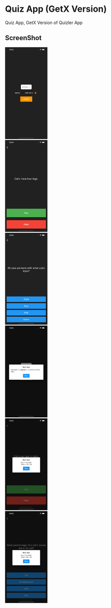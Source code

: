 # Quiz App (GetX Version)

Quiz App, GetX Version of Quizler App

## ScreenShot

<a style='text-decoration: none; color: orange;'>
    <img src="screenshots/screenshot_001.png" style='height: 300px'>  
  <div style='width: 130px; text-align: center;'></div>
</a> <a style='text-decoration: none; color: orange;'>
    <img src="screenshots/screenshot_002.png" style='height: 300px'>  
  <div style='width: 130px; text-align: center;'></div>
</a> <a style='text-decoration: none; color: orange;'>
    <img src="screenshots/screenshot_003.png" style='height: 300px'>  
  <div style='width: 130px; text-align: center;'></div>
</a> <a style='text-decoration: none; color: orange;'>
    <img src="screenshots/screenshot_004.png" style='height: 300px'>  
  <div style='width: 130px; text-align: center;'></div>
</a> <a style='text-decoration: none; color: orange;'>
    <img src="screenshots/screenshot_005.png" style='height: 300px'>  
  <div style='width: 130px; text-align: center;'></div>
</a> <a style='text-decoration: none; color: orange;'>
    <img src="screenshots/screenshot_006.png" style='height: 300px'>  
  <div style='width: 130px; text-align: center;'></div>
</a>